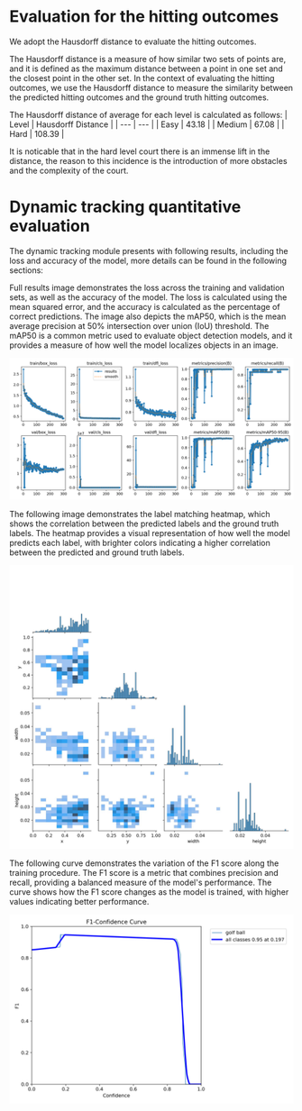 # Evaluation for the hitting outcomes

We adopt the Hausdorff distance to evaluate the hitting outcomes. 

The Hausdorff distance is a measure of how similar two sets of points are, and it is defined as the maximum distance between a point in one set and the closest point in the other set. In the context of evaluating the hitting outcomes, we use the Hausdorff distance to measure the similarity between the predicted hitting outcomes and the ground truth hitting outcomes.

The Hausdorff distance of average for each level is calculated as follows:
| Level | Hausdorff Distance |
| --- | --- |
| Easy | 43.18 |
| Medium | 67.08 |
| Hard | 108.39 |

It is noticable that in the hard level court there is an immense lift in the distance, the reason to this incidence is the introduction of more obstacles and the complexity of the court.

# Dynamic tracking quantitative evaluation

The dynamic tracking module presents with following results, including the loss and accuracy of the model, more details can be found in the following sections:

Full results image demonstrates the loss across the training and validation sets, as well as the accuracy of the model. The loss is calculated using the mean squared error, and the accuracy is calculated as the percentage of correct predictions. The image also depicts the mAP50, which is the mean average precision at 50% intersection over union (IoU) threshold. The mAP50 is a common metric used to evaluate object detection models, and it provides a measure of how well the model localizes objects in an image.

![full results](fig/results.png)

The following image demonstrates the label matching heatmap, which shows the correlation between the predicted labels and the ground truth labels. The heatmap provides a visual representation of how well the model predicts each label, with brighter colors indicating a higher correlation between the predicted and ground truth labels.

![labels correlation](fig/labels_correlogram.jpg)

The following curve demonstrates the variation of the F1 score along the training procedure. The F1 score is a metric that combines precision and recall, providing a balanced measure of the model's performance. The curve shows how the F1 score changes as the model is trained, with higher values indicating better performance.

![F1_curve](fig/F1_curve.png)